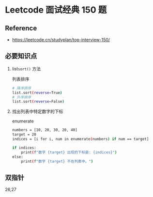 # Leetcode 面试经典 150 题

## Reference

- https://leetcode.cn/studyplan/top-interview-150/



## 必要知识点

1. list`sort()` 方法

    列表排序
    ```bash
    # 降序排序
    list.sort(reverse=True)
    # 升序排序
    list.sort(reverse=False)
    ```

2. 找出列表中特定数字的下标

    enumerate

    ```bash
    numbers = [10, 20, 30, 20, 40]
    target = 20
    indices = [i for i, num in enumerate(numbers) if num == target]

    if indices:
        print(f"数字 {target} 出现的下标是: {indices}")
    else:
        print(f"数字 {target} 不在列表中。")

    ```

## 双指针

26,27
